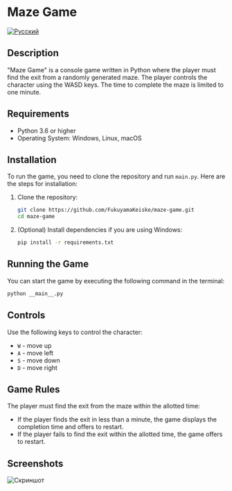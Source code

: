 # Maze Game

[![Русский](https://img.shields.io/badge/lang-Русский-blue)](README.md)

## Description

"Maze Game" is a console game written in Python where the player must find the exit from a randomly generated maze. The player controls the character using the WASD keys. The time to complete the maze is limited to one minute.

## Requirements

- Python 3.6 or higher
- Operating System: Windows, Linux, macOS

## Installation

To run the game, you need to clone the repository and run `main.py`. Here are the steps for installation:

1. Clone the repository:
   ```sh
   git clone https://github.com/FukuyamaKeiske/maze-game.git
   cd maze-game
   ```

2. (Optional) Install dependencies if you are using Windows:
   ```sh
   pip install -r requirements.txt
   ```

## Running the Game

You can start the game by executing the following command in the terminal:

```sh
python __main__.py
```

## Controls

Use the following keys to control the character:

- `W` - move up
- `A` - move left
- `S` - move down
- `D` - move right

## Game Rules

The player must find the exit from the maze within the allotted time:

- If the player finds the exit in less than a minute, the game displays the completion time and offers to restart.
- If the player fails to find the exit within the allotted time, the game offers to restart.

## Screenshots
![Скриншот](https://github.com/user-attachments/assets/0a1ac12d-2da2-4a57-993c-6c749427c117)
